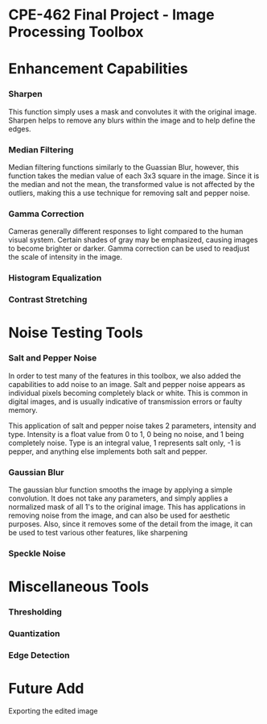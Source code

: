 # CPE-462 Final Project - Image Processing Toolbox

# Enhancement Capabilities
### Sharpen
This function simply uses a mask and convolutes it with the original image. Sharpen helps to remove any blurs within the image and to help define the edges.

### Median Filtering
Median filtering functions similarly to the Guassian Blur, however, this function takes the median value of each 3x3 square in the image. Since it is the median and not the mean, the transformed value is not affected by the outliers, making this a use technique for removing salt and pepper noise.

### Gamma Correction
Cameras generally different responses to light compared to the human visual system. Certain shades of gray may be emphasized, causing images to become brighter or darker. Gamma correction can be used to readjust the scale of intensity in the image.

### Histogram Equalization
### Contrast Stretching

# Noise Testing Tools

### Salt and Pepper Noise
In order to test many of the features in this toolbox, we also added the capabilities to add noise to an image. Salt and pepper noise appears as individual pixels becoming completely black or white. This is common in digital images, and is usually indicative of transmission errors or faulty memory.

This application of salt and pepper noise takes 2 parameters, intensity and type. Intensity is a float value from 0 to 1, 0 being no noise, and 1 being completely noise. Type is an integral value, 1 represents salt only, -1 is pepper, and anything else implements both salt and pepper.

### Gaussian Blur
The gaussian blur function smooths the image by applying a simple convolution. It does not take any parameters, and simply applies a normalized mask of all 1's to the original image. This has applications in removing noise from the image, and can also be used for aesthetic purposes. Also, since it removes some of the detail from the image, it can be used to test various other features, like sharpening

### Speckle Noise

# Miscellaneous Tools

### Thresholding
### Quantization
### Edge Detection

# Future Add
Exporting the edited image
